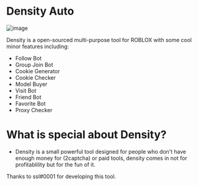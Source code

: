# Density Auto

![image](https://user-images.githubusercontent.com/77415460/151698379-f7606195-3e36-443c-9f22-5ea6f5401fdc.png)

Density is a open-sourced multi-purpose tool for ROBLOX with some cool minor features including:

- Follow Bot
- Group Join Bot
- Cookie Generator
- Cookie Checker
- Model Buyer
- Visit Bot
- Friend Bot
- Favorite Bot
- Proxy Checker

# What is special about Density?
- Density is a small powerful tool designed for people who don't have enough money for (2captcha) or paid tools, density comes in not for profitablility but for the fun of it. 

Thanks to ssl#0001 for developing this tool.

